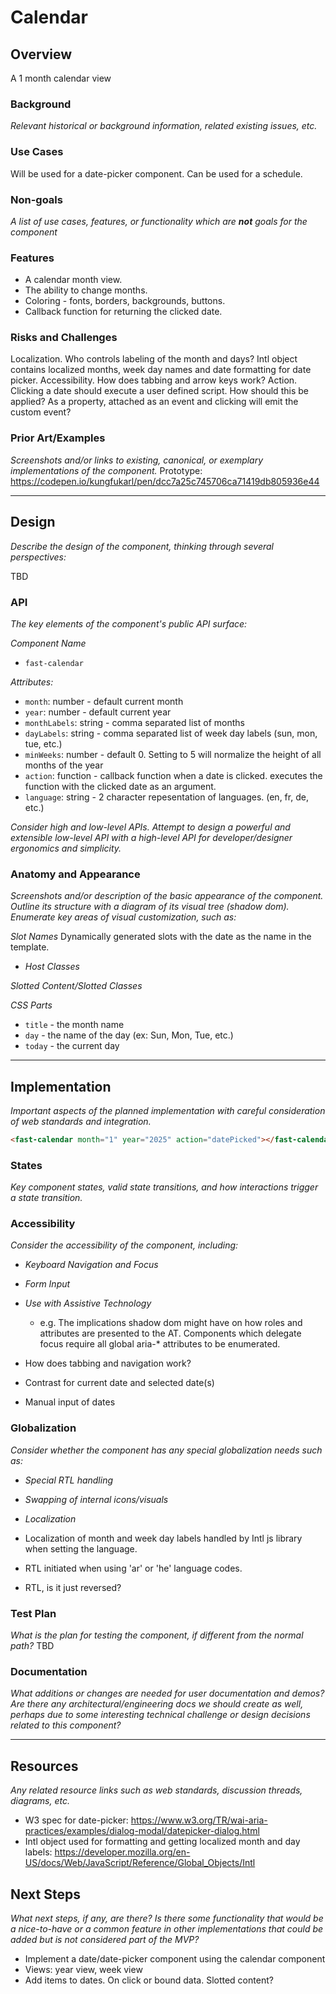# Calendar

## Overview

A 1 month calendar view

### Background

*Relevant historical or background information, related existing issues, etc.*

### Use Cases

Will be used for a date-picker component. Can be used for a schedule.

### Non-goals

*A list of use cases, features, or functionality which are **not** goals for the component*
  
### Features

- A calendar month view.
- The ability to change months.
- Coloring - fonts, borders, backgrounds, buttons.
- Callback function for returning the clicked date.


### Risks and Challenges

Localization. Who controls labeling of the month and days? Intl object contains localized months, week day names and date formatting for date picker.
Accessibility. How does tabbing and arrow keys work?
Action. Clicking a date should execute a user defined script. How should this be applied? As a property, attached as an event and clicking will emit the custom event?

### Prior Art/Examples

*Screenshots and/or links to existing, canonical, or exemplary implementations of the component.*
Prototype: https://codepen.io/kungfukarl/pen/dcc7a25c745706ca71419db805936e44


---

## Design

*Describe the design of the component, thinking through several perspectives:*

TBD

### API

*The key elements of the component's public API surface:*

*Component Name*
- `fast-calendar`

*Attributes:*
- `month`: number - default current month
- `year`: number - default current year
- `monthLabels`: string - comma separated list of months
- `dayLabels`: string - comma separated list of week day labels (sun, mon, tue, etc.)
- `minWeeks`: number - default 0. Setting to 5 will normalize the height of all months of the year
- `action`: function - callback function when a date is clicked. executes the function with the clicked date as an argument.
- `language`: string - 2 character repesentation of languages. (en, fr, de, etc.)

*Consider high and low-level APIs. Attempt to design a powerful and extensible low-level API with a high-level API for developer/designer ergonomics and simplicity.*

### Anatomy and Appearance

*Screenshots and/or description of the basic appearance of the component. Outline its structure with a diagram of its visual tree (shadow dom). Enumerate key areas of visual customization, such as:*

*Slot Names*
Dynamically generated slots with the date as the name in the template.

- *Host Classes*

*Slotted Content/Slotted Classes*

*CSS Parts*
- `title` - the month name
- `day` - the name of the day (ex: Sun, Mon, Tue, etc.)
- `today` - the current day

---

## Implementation

*Important aspects of the planned implementation with careful consideration of web standards and integration.*

```html
<fast-calendar month="1" year="2025" action="datePicked"></fast-calendar>
```


### States

*Key component states, valid state transitions, and how interactions trigger a state transition.*


### Accessibility

*Consider the accessibility of the component, including:*

- *Keyboard Navigation and Focus*
- *Form Input*
- *Use with Assistive Technology*
  - e.g. The implications shadow dom might have on how roles and attributes are presented to the AT. Components which delegate focus require all global aria-* attributes to be enumerated.

- How does tabbing and navigation work?
- Contrast for current date and selected date(s)
- Manual input of dates

### Globalization

*Consider whether the component has any special globalization needs such as:*

- *Special RTL handling*
- *Swapping of internal icons/visuals*
- *Localization*

- Localization of month and week day labels handled by Intl js library when setting the language.
- RTL initiated when using 'ar' or 'he' language codes.
- RTL, is it just reversed?

### Test Plan

*What is the plan for testing the component, if different from the normal path?*
TBD

### Documentation

*What additions or changes are needed for user documentation and demos? Are there any architectural/engineering docs we should create as well, perhaps due to some interesting technical challenge or design decisions related to this component?*

---

## Resources

*Any related resource links such as web standards, discussion threads, diagrams, etc.*
- W3 spec for date-picker: https://www.w3.org/TR/wai-aria-practices/examples/dialog-modal/datepicker-dialog.html
- Intl object used for formatting and getting localized month and day labels: https://developer.mozilla.org/en-US/docs/Web/JavaScript/Reference/Global_Objects/Intl

## Next Steps

*What next steps, if any, are there? Is there some functionality that would be a nice-to-have or a common feature in other implementations that could be added but is not considered part of the MVP?*

- Implement a date/date-picker component using the calendar component
- Views: year view, week view
- Add items to dates. On click or bound data. Slotted content?
